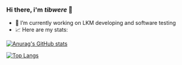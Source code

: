 ### Hi there, i'm _tibwere_ 👋

- 🔭 I’m currently working on LKM developing and software testing
- 📈 Here are my stats:

[![Anurag's GitHub stats](https://github-readme-stats.vercel.app/api?username=tibwere&count_private=true&show_icons=true&theme=tokyonight)](https://github.com/anuraghazra/github-readme-stats)

[![Top Langs](https://github-readme-stats.vercel.app/api/top-langs/?username=tibwere&layout=compact&theme=tokyonight)](https://github.com/anuraghazra/github-readme-stats)
